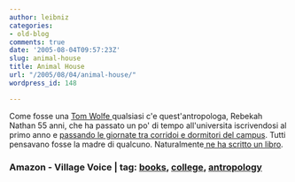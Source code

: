 ```yaml
---
author: leibniz
categories:
- old-blog
comments: true
date: '2005-08-04T09:57:23Z'
slug: animal-house
title: Animal House
url: "/2005/08/04/animal-house/"
wordpress_id: 148

---
```

Come fosse una [Tom Wolfe ](http://www.amazon.com/exec/obidos/ASIN/0374281580/qid=1123149095/sr=2-1/ref=pd_bbs_b_ur_2_1/102-2060703-6382517)qualsiasi
c'e quest'antropologa, Rebekah Nathan 55 anni, che ha passato un po' di
tempo all'universita iscrivendosi al primo anno e [passando le giornate tra corridoi e dormitori del campus](http://www.villagevoice.com/arts/0531,education1,66450,12.html). Tutti pensavano fosse la madre di qualcuno. Naturalmente[ ne ha scritto un libro](http://www.amazon.com/exec/obidos/ASIN/0801443970/qid%3D1123149130/sr%3D11-1/ref%3Dsr%5F11%5F1/102-2060703-6382517).  



### Amazon - Village Voice | tag: [books](http://www.technorati.com/tags/books), [college](http://www.technorati.com/tags/college), [antropology](http://www.technorati.com/tags/antropology)

